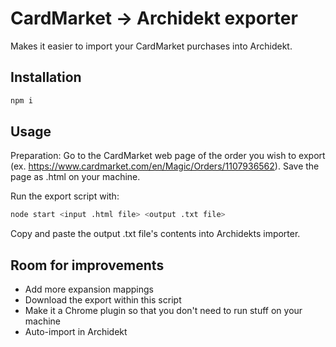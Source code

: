 # CardMarket -> Archidekt exporter

Makes it easier to import your CardMarket purchases into Archidekt.

## Installation

```sh
npm i
```

## Usage

Preparation: Go to the CardMarket web page of the order you wish to export (ex. https://www.cardmarket.com/en/Magic/Orders/1107936562). Save the page as .html on your machine.

Run the export script with:

```sh
node start <input .html file> <output .txt file>
```

Copy and paste the output .txt file's contents into Archidekts importer.

## Room for improvements

* Add more expansion mappings
* Download the export within this script
* Make it a Chrome plugin so that you don't need to run stuff on your machine
* Auto-import in Archidekt
